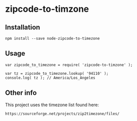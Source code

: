 # zipcode-to-timzone

## Installation

```
npm install --save node-zipcode-to-timezone
```

## Usage

```
var zipcode_to_timezone = require( 'zipcode-to-timzone' );

var tz = zipcode_to_timezone.lookup( '94110' );
console.log( tz ); // America/Los_Angeles
```
## Other info

This project uses the timezone list found here:

```
https://sourceforge.net/projects/zip2timezone/files/
```
